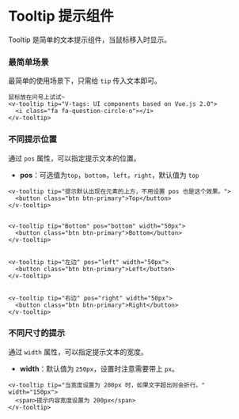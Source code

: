 # Tooltip 提示组件

Tooltip 是简单的文本提示组件，当鼠标移入时显示。

### 最简单场景
最简单的使用场景下，只需给 `tip` 传入文本即可。
```vue
鼠标放在问号上试试~
<v-tooltip tip="V-tags: UI components based on Vue.js 2.0">
  <i class="fa fa-question-circle-o"></i>
</v-tooltip>

```

### 不同提示位置
通过 `pos` 属性，可以指定提示文本的位置。
* **pos**：可选值为`top`，`bottom`，`left`，`right`，默认值为 `top`

```vue
<v-tooltip tip="提示默认出现在元素的上方，不用设置 pos 也是这个效果。">
  <button class="btn btn-primary">Top</button>
</v-tooltip>


<v-tooltip tip="Bottom" pos="bottom" width="50px">
  <button class="btn btn-primary">Bottom</button>
</v-tooltip>


<v-tooltip tip="左边" pos="left" width="50px">
  <button class="btn btn-primary">Left</button>
</v-tooltip>


<v-tooltip tip="右边" pos="right" width="50px">
  <button class="btn btn-primary">Right</button>
</v-tooltip>

```

### 不同尺寸的提示
通过 `width` 属性，可以指定提示文本的宽度。
* **width**：默认值为 `250px`，设置时注意需要带上 `px`。

```vue
<v-tooltip tip="当宽度设置为 200px 时，如果文字超出则会折行。" width="150px">
  <span>提示内容宽度设置为 200px</span>
</v-tooltip>

```
